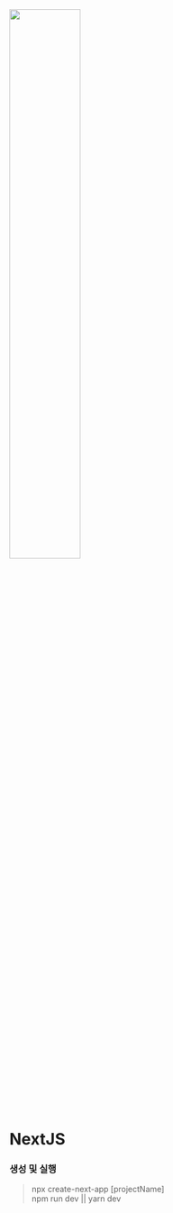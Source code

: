<img src="https://media.vlpt.us/images/ansrjsdn/post/13d817e7-f5d7-4ca3-ae7c-14283a2a2cec/nextjs.png" width="50%" />

# NextJS

### 생성 및 실행
> npx create-next-app [projectName]  
> npm run dev || yarn dev